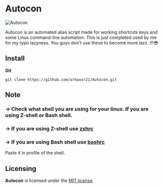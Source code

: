 # Autocon

![Autocon](https://user-images.githubusercontent.com/66105746/131894517-5cbc4aa0-06be-40de-8228-50937a490635.jpg)
      
Autocon is an automated alias script made for working shortcuts keys and some Linux command-line automation. This is just completed used by me for my typo lazyness. You guys don't use these to become more lazz..!!!😎

## Install


**Git**

```
git clone https://github.com/arhaxor21/Autocon.git
```
## Note

### -> Check what shell you are using for your linux. If you are using Z-shell or Bash shell.

### -> If you are using Z-shell use [zshrc](zshrc)

### -> If you are using Bash shell use [bashrc](bashrc)

Paste it in profile of the shell.

## Licensing

**Autocon** is licensed under the [MIT license](LICENSE).



